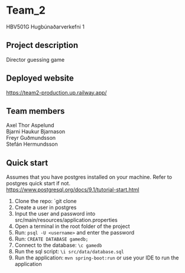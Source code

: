 # Team_2

HBV501G Hugbúnaðarverkefni 1

## Project description
Director guessing game

## Deployed website
https://team2-production.up.railway.app/

## Team members
Axel Thor Aspelund <br>
Bjarni Haukur Bjarnason <br>
Freyr Guðmundsson <br>
Stefán Hermundsson <br>

## Quick start
Assumes that you have postgres installed on your machine. Refer to postgres quick start if not. <br>
https://www.postgresql.org/docs/9.1/tutorial-start.html <br>

1. Clone the repo: `git clone
2. Create a user in postgres
3. Input the user and password into src/main/resources/application.properties
4. Open a terminal in the root folder of the project
5. Run: ```psql -U <username>``` and enter the password
6. Run: ```CREATE DATABASE gamedb;```
6. Connect to the database: ```\c gamedb```
7. Run the sql script: ```\i src/data/database.sql```
8. Run the application: ```mvn spring-boot:run``` or use your IDE to run the application

